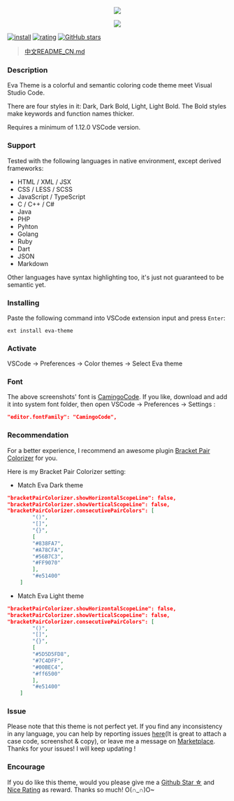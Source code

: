 <p align="center"><img src="https://github.com/fisheva/Static/blob/master/Eva-Theme/Screenshot/Eva-Dark5.png?raw=true"></p>
<p align="center"><img src="https://github.com/fisheva/Static/blob/master/Eva-Theme/Screenshot/Eva-Light5.png?raw=true"></p>

[![install](http://vsmarketplacebadge.apphb.com/installs/fisheva.eva-theme.svg?style=flat-flat)](https://marketplace.visualstudio.com/items?itemName=fisheva.eva-theme) [![rating](http://vsmarketplacebadge.apphb.com/rating-short/fisheva.eva-theme.svg?style=flat)](https://marketplace.visualstudio.com/items/fisheva.eva-theme)  [![GitHub stars](https://img.shields.io/github/stars/fisheva/eva-theme.svg?style=social&label=Star&maxAge=2592000)](https://github.com/fisheva/eva-theme)

> [中文README_CN.md](https://github.com/fisheva/Eva-Theme/blob/master/README_CN.md)

### Description

Eva Theme is a colorful and semantic coloring code theme meet Visual Studio Code.

There are four styles in it: Dark, Dark Bold, Light, Light Bold. The Bold styles make keywords and function names thicker.

Requires a minimum of 1.12.0 VSCode version.

### Support

Tested with the following languages in native environment, except derived frameworks:

- HTML / XML / JSX
- CSS / LESS / SCSS
- JavaScript / TypeScript
- C / C++ / C#
- Java
- PHP
- Pyhton
- Golang
- Ruby
- Dart
- JSON
- Markdown

Other languages have syntax highlighting too, it's just not guaranteed to be semantic yet.

### Installing

Paste the following command into VSCode extension input and press `Enter`:

```shell
ext install eva-theme
```

### Activate

VSCode → Preferences → Color themes → Select Eva theme

### Font

The above screenshots' font is [CamingoCode](https://www.fontsquirrel.com/fonts/camingocode). If you like, download and add it into system font folder, then open VSCode → Preferences → Settings :

```json
"editor.fontFamily": "CamingoCode",
```

### Recommendation

For a better experience, I recommend an awesome plugin [Bracket Pair Colorizer](https://marketplace.visualstudio.com/items?itemName=CoenraadS.bracket-pair-colorizer) for you.

Here is my Bracket Pair Colorizer setting:

- Match Eva Dark theme

```json
"bracketPairColorizer.showHorizontalScopeLine": false,
"bracketPairColorizer.showVerticalScopeLine": false,
"bracketPairColorizer.consecutivePairColors": [
        "()",
        "[]",
        "{}",
        [
        "#838FA7",
        "#A78CFA",
        "#56B7C3",
        "#FF9070"
        ],
        "#e51400"
    ]
```

- Match Eva Light theme

```json
"bracketPairColorizer.showHorizontalScopeLine": false,
"bracketPairColorizer.showVerticalScopeLine": false,
"bracketPairColorizer.consecutivePairColors": [
        "()",
        "[]",
        "{}",
        [
        "#5D5D5FD8",
        "#7C4DFF",
        "#00BEC4",
        "#ff6500"
        ],
        "#e51400"
    ]
```

### Issue

Please note that this theme is not perfect yet. If you find any inconsistency in any language, you can help by reporting issues [here](https://github.com/fisheva/Eva-Theme/issues)(It is great to attach a case code, screenshot & copy), or leave me a message on [Marketplace](https://marketplace.visualstudio.com/items/fisheva.eva-theme). Thanks for your issues! I will keep updating !

### Encourage

If you do like this theme, would you please give me a [Github Star ☆](https://github.com/fisheva/Eva-Theme) and [Nice Rating](https://marketplace.visualstudio.com/items/fisheva.eva-theme) as reward. Thanks so much! O(∩_∩)O~
